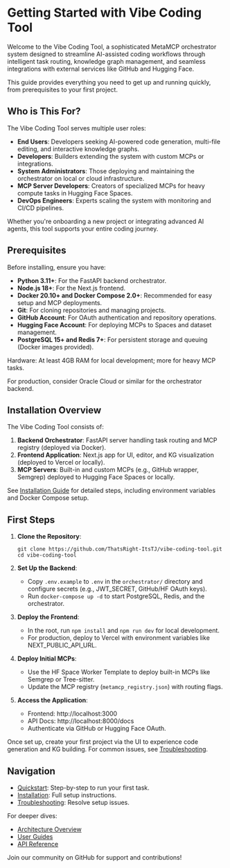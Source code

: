 # Getting Started with Vibe Coding Tool

Welcome to the Vibe Coding Tool, a sophisticated MetaMCP orchestrator system designed to streamline AI-assisted coding workflows through intelligent task routing, knowledge graph management, and seamless integrations with external services like GitHub and Hugging Face.

This guide provides everything you need to get up and running quickly, from prerequisites to your first project.

## Who is This For?

The Vibe Coding Tool serves multiple user roles:
- **End Users**: Developers seeking AI-powered code generation, multi-file editing, and interactive knowledge graphs.
- **Developers**: Builders extending the system with custom MCPs or integrations.
- **System Administrators**: Those deploying and maintaining the orchestrator on local or cloud infrastructure.
- **MCP Server Developers**: Creators of specialized MCPs for heavy compute tasks in Hugging Face Spaces.
- **DevOps Engineers**: Experts scaling the system with monitoring and CI/CD pipelines.

Whether you're onboarding a new project or integrating advanced AI agents, this tool supports your entire coding journey.

## Prerequisites

Before installing, ensure you have:
- **Python 3.11+**: For the FastAPI backend orchestrator.
- **Node.js 18+**: For the Next.js frontend.
- **Docker 20.10+ and Docker Compose 2.0+**: Recommended for easy setup and MCP deployments.
- **Git**: For cloning repositories and managing projects.
- **GitHub Account**: For OAuth authentication and repository operations.
- **Hugging Face Account**: For deploying MCPs to Spaces and dataset management.
- **PostgreSQL 15+ and Redis 7+**: For persistent storage and queuing (Docker images provided).

Hardware: At least 4GB RAM for local development; more for heavy MCP tasks.

For production, consider Oracle Cloud or similar for the orchestrator backend.

## Installation Overview

The Vibe Coding Tool consists of:
1. **Backend Orchestrator**: FastAPI server handling task routing and MCP registry (deployed via Docker).
2. **Frontend Application**: Next.js app for UI, editor, and KG visualization (deployed to Vercel or locally).
3. **MCP Servers**: Built-in and custom MCPs (e.g., GitHub wrapper, Semgrep) deployed to Hugging Face Spaces or locally.

See [Installation Guide](installation.md) for detailed steps, including environment variables and Docker Compose setup.

## First Steps

1. **Clone the Repository**:
   ```
   git clone https://github.com/ThatsRight-ItsTJ/vibe-coding-tool.git
   cd vibe-coding-tool
   ```

2. **Set Up the Backend**:
   - Copy `.env.example` to `.env` in the `orchestrator/` directory and configure secrets (e.g., JWT_SECRET, GitHub/HF OAuth keys).
   - Run `docker-compose up -d` to start PostgreSQL, Redis, and the orchestrator.

3. **Deploy the Frontend**:
   - In the root, run `npm install` and `npm run dev` for local development.
   - For production, deploy to Vercel with environment variables like NEXT_PUBLIC_API_URL.

4. **Deploy Initial MCPs**:
   - Use the HF Space Worker Template to deploy built-in MCPs like Semgrep or Tree-sitter.
   - Update the MCP registry (`metamcp_registry.json`) with routing flags.

5. **Access the Application**:
   - Frontend: http://localhost:3000
   - API Docs: http://localhost:8000/docs
   - Authenticate via GitHub or Hugging Face OAuth.

Once set up, create your first project via the UI to experience code generation and KG building. For common issues, see [Troubleshooting](troubleshooting.md).

## Navigation

- [Quickstart](quickstart.md): Step-by-step to run your first task.
- [Installation](installation.md): Full setup instructions.
- [Troubleshooting](troubleshooting.md): Resolve setup issues.

For deeper dives:
- [Architecture Overview](../architecture/overview.md)
- [User Guides](../user-guides/index.md)
- [API Reference](../api/index.md)

Join our community on GitHub for support and contributions!